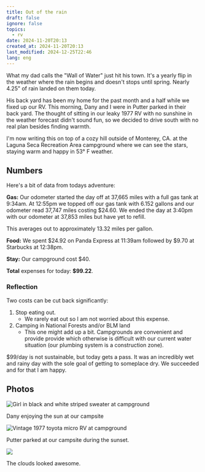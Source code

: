 ```yaml
---
title: Out of the rain
draft: false
ignore: false
topics:
  - rv
date: 2024-11-20T20:13
created_at: 2024-11-20T20:13
last_modified: 2024-12-25T22:46
lang: eng
---
```


What my dad calls the "Wall of Water" just hit his town. It's a yearly flip in the weather where the rain begins and doesn't stops until spring. Nearly 4.25" of rain landed on them today.

His back yard has been my home for the past month and a half while we fixed up our RV.  This morning, Dany and I were in Putter parked in their back yard. The thought of sitting in our leaky 1977 RV with no sunshine in the weather forecast didn't sound fun, so we decided to drive south with no real plan besides finding warmth.

I'm now writing this on top of a cozy hill outside of Monterey, CA. at the Laguna Seca Recreation Area campground where we can see the stars, staying warm and happy in 53° F weather.

## Numbers

Here's a bit of data from todays adventure:

**Gas:** Our odometer started the day off at 37,665 miles with a full gas tank at 9:34am. At 12:55pm we topped off our gas tank with 6.152 gallons and our odometer read 37,747 miles costing $24.60. We ended the day at 3:40pm with our odometer at 37,853 miles but have yet to refill.

This averages out to approximately 13.32 miles per gallon.

**Food:** We spent $24.92 on Panda Express at 11:39am followed by $9.70 at Starbucks at 12:38pm.

**Stay:** Our campground cost $40.

**Total** expenses for today: **$99.22**.

### Reflection

Two costs can be cut back significantly:
1. Stop eating out.
	- We rarely eat out so I am not worried about this expense.
2. Camping in National Forests and/or BLM land
	- This one might add up a bit. Campgrounds are convenient and provide provide which otherwise is difficult with our current water situation (our plumbing system is a construction zone).

$99/day is not sustainable, but today gets a pass. It was an incredibly wet and rainy day with the sole goal of getting to someplace dry. We succeeded and for that I am happy.


## Photos

![Girl in black and white striped sweater at campground](https://i.imgur.com/UHfgKJ3.jpeg)

Dany enjoying the sun at our campsite

![Vintage 1977 toyota micro RV at campground ](https://i.imgur.com/zLFjAGe.jpeg)

Putter parked at our campsite during the sunset.

![](https://i.imgur.com/6hBDIM6.jpeg)

The clouds looked awesome.
